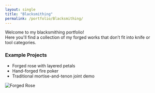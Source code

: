 ```yaml
---
layout: single
title: "Blacksmithing"
permalink: /portfolio/Blacksmithing/
---
```


Welcome to my blacksmithing portfolio!  
Here you'll find a collection of my forged works that don’t fit into knife or tool categories.

### Example Projects

- Forged rose with layered petals
- Hand-forged fire poker
- Traditional mortise-and-tenon joint demo

![Forged Rose](/assets/images/forged-rose.jpg)

